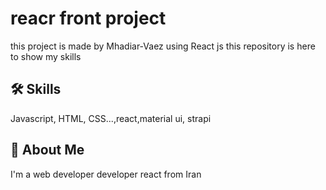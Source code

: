 
# reacr front project

this project is made by Mhadiar-Vaez using React js 
this repository is  here to show my skills

## 🛠 Skills
Javascript, HTML, CSS...,react,material ui, strapi


## 🚀 About Me
I'm a web developer developer
react from Iran

